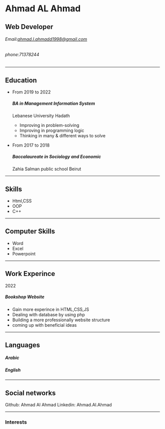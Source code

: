 # Ahmad AL Ahmad
## Web Developer
###### Email:ahmad.l.ahmadd1998@gmail.com
###### phone:71378244
---
## Education
* From 2019 to 2022
  ##### BA in Management Information System
  Lebanese University Hadath
    * Improving in problem-solving
    * Improving in programming logic
    * Thinking in many & different ways to solve 

* From 2017 to 2018 
  ##### Baccalaureate in Sociology and Economic
  Zahia Salman public school Beirut

---
## Skills
* Html,CSS
* OOP
* C++
---
## Computer Skills
* Word
* Excel 
* Powerpoint
---
## Work Experince
2022 
##### Bookshop Website 
* Gain more experince in HTML,CSS,JS
* Dealing with database by using php
* Building a more professionally website structure 
* coming up with beneficial ideas

---
## Languages
##### Arabic 
##### English
---
## Social networks
Github: Ahmad Al Ahmad
Linkedin: Ahmad.Al.Ahmad

---
### Interests





